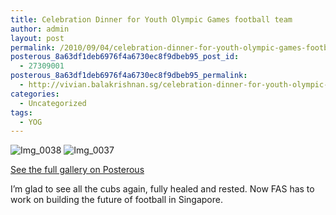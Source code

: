 ```yaml
---
title: Celebration Dinner for Youth Olympic Games football team
author: admin
layout: post
permalink: /2010/09/04/celebration-dinner-for-youth-olympic-games-football-team/
posterous_8a63df1deb6976f4a6730ec8f9dbeb95_post_id:
  - 27309001
posterous_8a63df1deb6976f4a6730ec8f9dbeb95_permalink:
  - http://vivian.balakrishnan.sg/celebration-dinner-for-youth-olympic-games-fo
categories:
  - Uncategorized
tags:
  - YOG
---
```

<p><img src="http://vivian.balakrishnan.sg/wp-content/uploads/2010/09/IMG_0038.jpg.scaled1000-300x224.jpg" alt="Img_0038" />
<img src="http://vivian.balakrishnan.sg/wp-content/uploads/2010/09/IMG_0037.jpg.scaled1000-300x224.jpg" alt="Img_0037" /></p>

<p><a href="http://vivian.balakrishnan.sg/celebration-dinner-for-youth-olympic-games-fo">See the full gallery on Posterous</a></p>

<p>I’m glad to see all the cubs again, fully healed and rested. Now FAS has to work on building the future of football in Singapore.</p>

